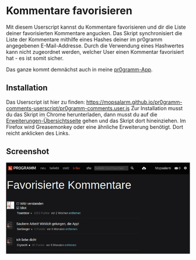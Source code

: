 # Kommentare favorisieren

Mit diesem Userscript kannst du Kommentare favorisieren und dir die Liste
deiner favorisierten Kommentare angucken. Das Skript synchronisiert die
Liste der Kommentare mithilfe eines Hashes deiner im pr0gramm angegebenen
E-Mail-Addresse. Durch die Verwendung eines Hashwertes kann nicht zugeordnet
werden, welcher User einen Kommentar favorisiert hat - es ist somit sicher.

Das ganze kommt demnächst auch in meine [pr0gramm-App](https://mopsalarm.github.io/Pr0).

## Installation

Das Userscript ist hier zu finden: https://mopsalarm.github.io/pr0gramm-comments-userscript/pr0gramm-comments.user.js
Zur Installation musst du das Skript im Chrome herunterladen, dann musst
du auf die [Erweiterungen-Übersichtsseite](chrome://extensions) gehen und
das Skript dort hineinziehen. Im Firefox wird Greasemonkey oder eine ähnliche
Erweiterung benötigt. Dort reicht anklicken des Links.

## Screenshot
![Screenshot](screenshot.png)
